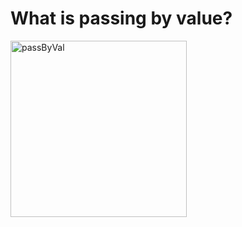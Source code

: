 # What is passing by value? 

<img width="282" alt="passByVal" src="https://user-images.githubusercontent.com/109105989/201820058-0c6e3c16-552c-4882-a9af-f6ce3ab39f19.png">
